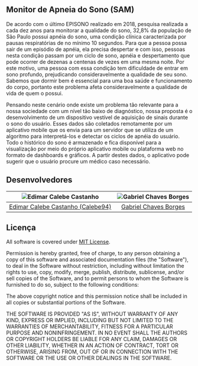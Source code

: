 ## Monitor de Apneia do Sono (SAM)

De acordo com o último EPISONO realizado em 2018, pesquisa realizada a cada dez anos para monitorar a
qualidade do sono, 32,8% da população de São Paulo possui apnéia do sono, uma condição clínica caracterizada
por pausas respiratórias de no mínimo 10 segundos. Para que a pessoa possa sair de um episódio de apnéia, ela
precisa despertar e com isso, pessoas nesta condição passam por um ciclo de sono, apnéia e despertamento que
pode ocorrer de dezenas a centenas de vezes em uma mesma noite. Por este motivo, uma pessoa com essa
condição tem dificuldade de entrar em sono profundo, prejudicando consideravelmente a qualidade de seu sono.
Sabemos que dormir bem é essencial para uma boa saúde e funcionamento do corpo, portanto este problema
afeta consideravelmente a qualidade de vida de quem o possui.

Pensando neste cenário onde existe um problema tão relevante para a nossa sociedade com um nível tão baixo de
diagnóstico, nossa proposta é o desenvolvimento de um dispositivo vestível de aquisição de sinais durante o sono
do usuário. Esses dados são coletados remotamente por um aplicativo mobile que os envia para um servidor que
se utiliza de um algoritmo para interpretá-los e detectar os ciclos de apnéia do usuário. Todo o histórico do sono é
armazenado e fica disponível para a visualização por meio do próprio aplicativo mobile ou plataforma web no
formato de dashboards e gráficos. A partir destes dados, o aplicativo pode sugerir que o usuário procure um
médico caso necessário.

## Desenvolvedores

| <img src="https://github.com/Calebe94.png?size=200" alt="Edimar Calebe Castanho"> | <img src="https://github.com/GabrielChavesBorges.png?size=100" alt="Gabriel Chaves Borges"> | 
|:---------------------------------------------------------------------------------:|:------------------------------------------------------------------:|
| [Edimar Calebe Castanho (Calebe94)](https://github.com/Calebe94)                  | [Gabriel Chaves Borges](https://github.com/GabrielChavesBorges)


## Licença

All software is covered under [MIT License](https://opensource.org/licenses/MIT).

Permission is hereby granted, free of charge, to any person obtaining a copy of this software and associated documentation files (the "Software"), to deal in the Software without restriction, including without limitation the rights to use, copy, modify, merge, publish, distribute, sublicense, and/or sell copies of the Software, and to permit persons to whom the Software is furnished to do so, subject to the following conditions:

The above copyright notice and this permission notice shall be included in all copies or substantial portions of the Software.

THE SOFTWARE IS PROVIDED "AS IS", WITHOUT WARRANTY OF ANY KIND, EXPRESS OR IMPLIED, INCLUDING BUT NOT LIMITED TO THE WARRANTIES OF MERCHANTABILITY, FITNESS FOR A PARTICULAR PURPOSE AND NONINFRINGEMENT. IN NO EVENT SHALL THE AUTHORS OR COPYRIGHT HOLDERS BE LIABLE FOR ANY CLAIM, DAMAGES OR OTHER LIABILITY, WHETHER IN AN ACTION OF CONTRACT, TORT OR OTHERWISE, ARISING FROM, OUT OF OR IN CONNECTION WITH THE SOFTWARE OR THE USE OR OTHER DEALINGS IN THE SOFTWARE.
